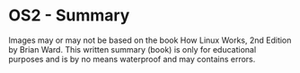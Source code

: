 # OS2 - Summary

Images may or may not be based on the book How Linux Works, 2nd Edition by Brian Ward. This written summary (book) is only for educational purposes and is by no means waterproof and may contains errors.